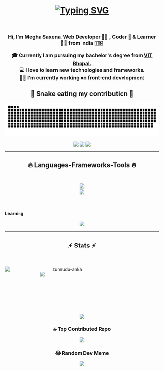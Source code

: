 
<h1 align="center">
  <a href="https://git.io/typing-svg"><img src="https://readme-typing-svg.herokuapp.com?font=Fira+Code&weight=500&size=28&duration=2000&pause=200&background=7484FF00&center=true&vCenter=true&random=false&width=435&lines=Namaste+%F0%9F%99%8F;Hello+%F0%9F%91%8B;Annyeong+%F0%9F%99%8B%E2%80%8D%E2%99%80%EF%B8%8F;Konichiwa+%F0%9F%99%8C;Hola+%F0%9F%92%83%F0%9F%8F%BC;I+am+Megha+Saxena;Welcome+to+my+GitHub" alt="Typing SVG" /></a>
</h1>

<br>
<h3 align="center">
  Hi, I'm Megha Saxena, Web Developer 👨‍💻 , Coder 🥷 & Learner 🦸‍♀️ from India 🇮🇳
  <br>
  <br>
  🎓 Currently I am pursuing my bachelor's degree from <a href="https://www.vitbhopal.ac.in"> VIT Bhopal.</a>
  <br>
  💻 I love to learn new technologies and frameworks.
  <br>
  🧑‍💼 I’m currently working on front-end development
  <br>
</h3>

<div align="center">
  <h2>🐍 Snake eating my contribution 🐍</h2>

  ![snake gif](https://github.com/Megha8122/Megha8122/blob/output/github-contribution-grid-snake-dark.svg)
</div>

<div align="center"> 
 <a href="https://discordapp.com/users/791359289498271755" target="_blank"><img src="https://img.shields.io/badge/Discord-7289DA?style=for-the-badge&logo=discord&logoColor=white" target="_blank"></a> 
  <a href = "mailto:veeman2002@@gmail.com"><img src="https://img.shields.io/badge/-Gmail-%23333?style=for-the-badge&logo=gmail&logoColor=white" target="_blank"></a>
  <a href="https://www.linkedin.com/in/megha-saxena08122/" target="_blank"><img src="https://img.shields.io/badge/-LinkedIn-%230077B5?style=for-the-badge&logo=linkedin&logoColor=white" target="_blank"></a> 
 
</div>

<hr>
<h2 align="center">🔥 Languages-Frameworks-Tools 🔥</h2>
<br>
<p align="center">
  <a href="https://skillicons.dev">
    <img src="https://skillicons.dev/icons?i=github,javascript,css" /><br>
    <img src="https://skillicons.dev/icons?i=python,cpp,bootstrap,html,vscode,figma" />

  </a>
</p>
<br>
<h4>Learning</h4>
<p align="center">
  <a href="https://skillicons.dev">
    <img src="https://skillicons.dev/icons?i=react" />
  </a>
</p>
<hr>

<h2 align="center">⚡ Stats ⚡</h2>
<br>

<p align=center>
  <div align=center>
    <a href="https://github.com/denvercoder1/github-readme-streak-stats" title="Go to Source">
      <img align="left" width=390 src="https://github-readme-streak-stats.herokuapp.com/?user=Megha8122&theme=react&border=61dafb&hide_border=true" alt="zumrudu-anka" />
    </a>
    <a href="https://github.com/anuraghazra/github-readme-stats" title="Go to Source">
      <img align="right" width=390 src="https://github-readme-stats.vercel.app/api?username=Megha8122&show_icons=true&theme=react&border_color=red&hide_border=true" />
    </a>
  </div>
  <br><br><br><br><br><br><br><br><br>
  <div align=center>
    <a href="https://github.com/anuraghazra/github-readme-stats">
      <img width=325 align="center" src="https://github-readme-stats.vercel.app/api/top-langs/?username=Megha8122&hide=c%23,powershell,Mathematica,Ruby,Objective-C,Objective-C%2b%2b,Cuda&title_color=61dafb&text_color=ffffff&icon_color=61dafb&bg_color=20232a&langs_count=8&layout=compact&border_color=61dafb&hide_border=true" />
    </a>
  </div>
</p>

<div align="center">

### 🔝 Top Contributed Repo
![](https://github-contributor-stats.vercel.app/api?username=Megha8122&limit=5&theme=dark&combine_all_yearly_contributions=true)

### 😂 Random Dev Meme
<img src='https://randommeme-five.vercel.app/' style="height: 250px;"/>
</div>
